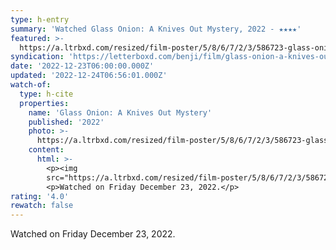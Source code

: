 ```yaml
---
type: h-entry
summary: 'Watched Glass Onion: A Knives Out Mystery, 2022 - ★★★★'
featured: >-
  https://a.ltrbxd.com/resized/film-poster/5/8/6/7/2/3/586723-glass-onion-a-knives-out-mystery-0-600-0-900-crop.jpg?v=ce7ed2a83f
syndication: 'https://letterboxd.com/benji/film/glass-onion-a-knives-out-mystery/'
date: '2022-12-23T06:00:00.000Z'
updated: '2022-12-24T06:56:01.000Z'
watch-of:
  type: h-cite
  properties:
    name: 'Glass Onion: A Knives Out Mystery'
    published: '2022'
    photo: >-
      https://a.ltrbxd.com/resized/film-poster/5/8/6/7/2/3/586723-glass-onion-a-knives-out-mystery-0-600-0-900-crop.jpg?v=ce7ed2a83f
    content:
      html: >-
        <p><img
        src="https://a.ltrbxd.com/resized/film-poster/5/8/6/7/2/3/586723-glass-onion-a-knives-out-mystery-0-600-0-900-crop.jpg?v=ce7ed2a83f"/></p>
        <p>Watched on Friday December 23, 2022.</p>
rating: '4.0'
rewatch: false
---
```

Watched on Friday December 23, 2022.
